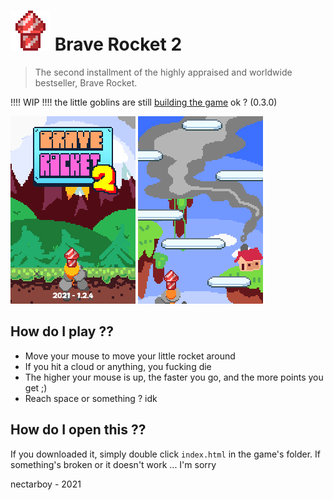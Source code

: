 # <img src='https://github.com/nectarboy/brave-rocket/blob/main/src/assets/icon64.png?raw=true'> Brave Rocket 2
> The second installment of the highly appraised and worldwide bestseller, Brave Rocket.

!!!! WIP !!!! the little goblins are still [building the game](https://nectarboy.github.io/brave-rocket) ok ? (0.3.0)

![mmm](https://github.com/nectarboy/brave-rocket/blob/main/docs/title_screen.png?raw=true)
![yum](https://github.com/nectarboy/brave-rocket/blob/main/docs/islands.png?raw=true)

## How do I play ??
- Move your mouse to move your little rocket around
- If you hit a cloud or anything, you fucking die
- The higher your mouse is up, the faster you go, and the more points you get ;)
- Reach space or something ? idk

## How do I open this ??
If you downloaded it, simply double click `index.html` in the game's folder.
If something's broken or it doesn't work ... I'm sorry

nectarboy - 2021